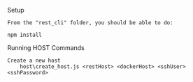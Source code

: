 Setup

    From the "rest_cli" folder, you should be able to do:

    npm install

Running HOST Commands

    Create a new host
        host\create_host.js <restHost> <dockerHost> <sshUser> <sshPassword>
     

